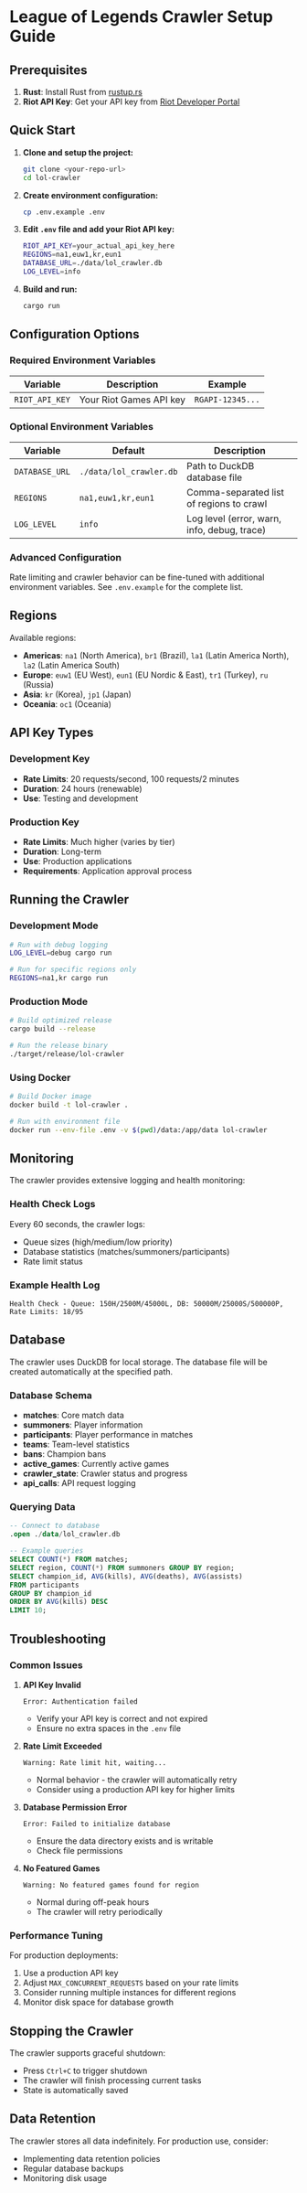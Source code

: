# League of Legends Crawler Setup Guide

## Prerequisites

1. **Rust**: Install Rust from [rustup.rs](https://rustup.rs/)
2. **Riot API Key**: Get your API key from [Riot Developer Portal](https://developer.riotgames.com/)

## Quick Start

1. **Clone and setup the project:**
   ```bash
   git clone <your-repo-url>
   cd lol-crawler
   ```

2. **Create environment configuration:**
   ```bash
   cp .env.example .env
   ```

3. **Edit `.env` file and add your Riot API key:**
   ```bash
   RIOT_API_KEY=your_actual_api_key_here
   REGIONS=na1,euw1,kr,eun1
   DATABASE_URL=./data/lol_crawler.db
   LOG_LEVEL=info
   ```

4. **Build and run:**
   ```bash
   cargo run
   ```

## Configuration Options

### Required Environment Variables

| Variable | Description | Example |
|----------|-------------|---------|
| `RIOT_API_KEY` | Your Riot Games API key | `RGAPI-12345...` |

### Optional Environment Variables

| Variable | Default | Description |
|----------|---------|-------------|
| `DATABASE_URL` | `./data/lol_crawler.db` | Path to DuckDB database file |
| `REGIONS` | `na1,euw1,kr,eun1` | Comma-separated list of regions to crawl |
| `LOG_LEVEL` | `info` | Log level (error, warn, info, debug, trace) |

### Advanced Configuration

Rate limiting and crawler behavior can be fine-tuned with additional environment variables. See `.env.example` for the complete list.

## Regions

Available regions:
- **Americas**: `na1` (North America), `br1` (Brazil), `la1` (Latin America North), `la2` (Latin America South)
- **Europe**: `euw1` (EU West), `eun1` (EU Nordic & East), `tr1` (Turkey), `ru` (Russia)
- **Asia**: `kr` (Korea), `jp1` (Japan)
- **Oceania**: `oc1` (Oceania)

## API Key Types

### Development Key
- **Rate Limits**: 20 requests/second, 100 requests/2 minutes
- **Duration**: 24 hours (renewable)
- **Use**: Testing and development

### Production Key
- **Rate Limits**: Much higher (varies by tier)
- **Duration**: Long-term
- **Use**: Production applications
- **Requirements**: Application approval process

## Running the Crawler

### Development Mode
```bash
# Run with debug logging
LOG_LEVEL=debug cargo run

# Run for specific regions only
REGIONS=na1,kr cargo run
```

### Production Mode
```bash
# Build optimized release
cargo build --release

# Run the release binary
./target/release/lol-crawler
```

### Using Docker
```bash
# Build Docker image
docker build -t lol-crawler .

# Run with environment file
docker run --env-file .env -v $(pwd)/data:/app/data lol-crawler
```

## Monitoring

The crawler provides extensive logging and health monitoring:

### Health Check Logs
Every 60 seconds, the crawler logs:
- Queue sizes (high/medium/low priority)
- Database statistics (matches/summoners/participants)
- Rate limit status

### Example Health Log
```
Health Check - Queue: 150H/2500M/45000L, DB: 50000M/25000S/500000P, Rate Limits: 18/95
```

## Database

The crawler uses DuckDB for local storage. The database file will be created automatically at the specified path.

### Database Schema
- **matches**: Core match data
- **summoners**: Player information
- **participants**: Player performance in matches
- **teams**: Team-level statistics
- **bans**: Champion bans
- **active_games**: Currently active games
- **crawler_state**: Crawler status and progress
- **api_calls**: API request logging

### Querying Data
```sql
-- Connect to database
.open ./data/lol_crawler.db

-- Example queries
SELECT COUNT(*) FROM matches;
SELECT region, COUNT(*) FROM summoners GROUP BY region;
SELECT champion_id, AVG(kills), AVG(deaths), AVG(assists) 
FROM participants 
GROUP BY champion_id 
ORDER BY AVG(kills) DESC 
LIMIT 10;
```

## Troubleshooting

### Common Issues

1. **API Key Invalid**
   ```
   Error: Authentication failed
   ```
   - Verify your API key is correct and not expired
   - Ensure no extra spaces in the `.env` file

2. **Rate Limit Exceeded**
   ```
   Warning: Rate limit hit, waiting...
   ```
   - Normal behavior - the crawler will automatically retry
   - Consider using a production API key for higher limits

3. **Database Permission Error**
   ```
   Error: Failed to initialize database
   ```
   - Ensure the data directory exists and is writable
   - Check file permissions

4. **No Featured Games**
   ```
   Warning: No featured games found for region
   ```
   - Normal during off-peak hours
   - The crawler will retry periodically

### Performance Tuning

For production deployments:
1. Use a production API key
2. Adjust `MAX_CONCURRENT_REQUESTS` based on your rate limits
3. Consider running multiple instances for different regions
4. Monitor disk space for database growth

## Stopping the Crawler

The crawler supports graceful shutdown:
- Press `Ctrl+C` to trigger shutdown
- The crawler will finish processing current tasks
- State is automatically saved

## Data Retention

The crawler stores all data indefinitely. For production use, consider:
- Implementing data retention policies
- Regular database backups
- Monitoring disk usage